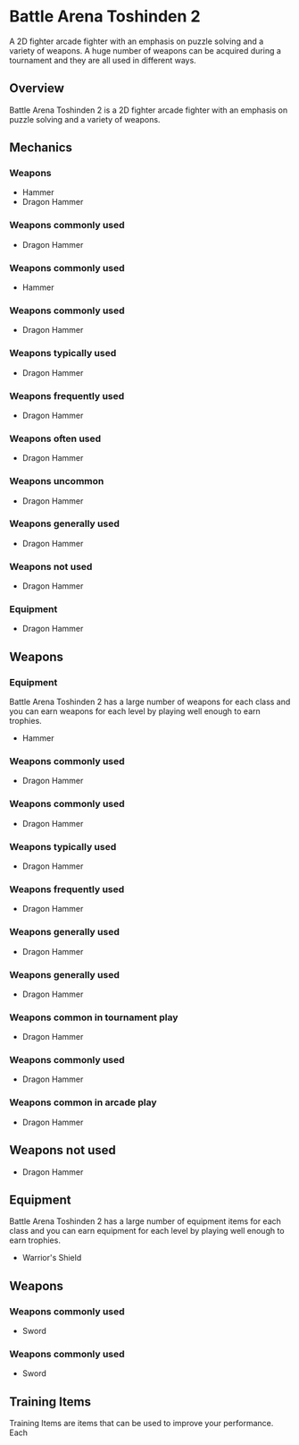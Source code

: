 # Battle Arena Toshinden 2

A 2D fighter arcade fighter with an emphasis on puzzle solving and a variety of weapons. A huge number of weapons can be acquired during a tournament and they are all used in different ways.

## Overview

Battle Arena Toshinden 2 is a 2D fighter arcade fighter with an emphasis on puzzle solving and a variety of weapons.

## Mechanics

### Weapons

*   Hammer
*   Dragon Hammer

### Weapons commonly used

*   Dragon Hammer


### Weapons commonly used

*   Hammer

### Weapons commonly used

*   Dragon Hammer

### Weapons typically used

*   Dragon Hammer

### Weapons frequently used

*   Dragon Hammer

### Weapons often used

*   Dragon Hammer

### Weapons uncommon

*   Dragon Hammer

### Weapons generally used

*   Dragon Hammer

### Weapons not used

*   Dragon Hammer

### Equipment

*   Dragon Hammer

## Weapons

### Equipment

Battle Arena Toshinden 2 has a large number of weapons for each class and you can earn weapons for each level by playing well enough to earn trophies.

*   Hammer

### Weapons commonly used

*   Dragon Hammer

### Weapons commonly used

*   Dragon Hammer

### Weapons typically used

*   Dragon Hammer

### Weapons frequently used

*   Dragon Hammer

### Weapons generally used

*   Dragon Hammer

### Weapons generally used

*   Dragon Hammer

### Weapons common in tournament play

*   Dragon Hammer

### Weapons commonly used

*   Dragon Hammer

### Weapons common in arcade play

*   Dragon Hammer

## Weapons not used

*   Dragon Hammer

## Equipment

Battle Arena Toshinden 2 has a large number of equipment items for each class and you can earn equipment for each level by playing well enough to earn trophies.

*   Warrior's Shield

## Weapons

### Weapons commonly used

*   Sword

### Weapons commonly used

*   Sword

## Training Items

Training Items are items that can be used to improve your performance. Each